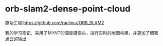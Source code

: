 # orb-slam2-dense-point-cloud
原始工程:https://github.com/raulmur/ORB_SLAM2

我的学习笔记，采用了MYNT的深度摄像头，进行实时的地图构建，并更加了稠密点云的输出
